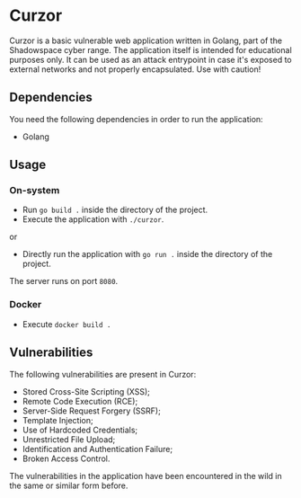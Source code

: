 # Curzor
Curzor is a basic vulnerable web application written in Golang, part of the Shadowspace cyber range. The application itself is intended for educational purposes only. It can be used as an attack entrypoint in case it's exposed to external networks and not properly encapsulated. Use with caution!

## Dependencies
You need the following dependencies in order to run the application:
 * Golang

## Usage
### On-system 
* Run `go build .` inside the directory of the project.
* Execute the application with `./curzor`.

or

* Directly run the application with `go run .` inside the directory of the project.

The server runs on port `8080`.

### Docker
* Execute `docker build .`

## Vulnerabilities
The following vulnerabilities are present in Curzor:
* Stored Cross-Site Scripting (XSS);
* Remote Code Execution (RCE);
* Server-Side Request Forgery (SSRF);
* Template Injection;
* Use of Hardcoded Credentials;
* Unrestricted File Upload;
* Identification and Authentication Failure;
* Broken Access Control.

The vulnerabilities in the application have been encountered in the wild in the same or similar form before. 
